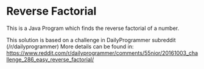 # Reverse Factorial

This is a Java Program which finds the reverse factorial of a number.

This solution is based on a challenge in DailyProgrammer subreddit (/r/dailyprogrammer)
More details can be found in: https://www.reddit.com/r/dailyprogrammer/comments/55nior/20161003_challenge_286_easy_reverse_factorial/
